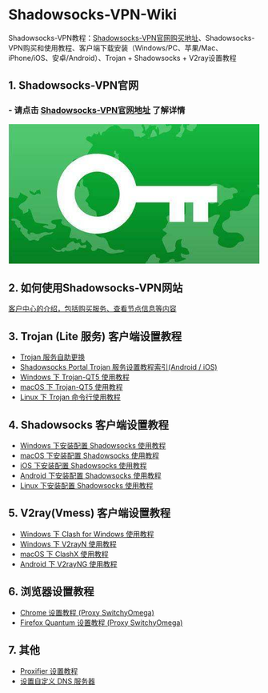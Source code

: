 # Shadowsocks-VPN-Wiki
Shadowsocks-VPN教程：[Shadowsocks-VPN官网购买地址](https://portal.shadowsocks.nl/aff.php?aff=33882)、Shadowsocks-VPN购买和使用教程、客户端下载安装（Windows/PC、苹果/Mac、iPhone/iOS、安卓/Android）、Trojan + Shadowsocks + V2ray设置教程

## 1. Shadowsocks-VPN官网

### - 请点击 [Shadowsocks-VPN官网地址](https://portal.shadowsocks.nl/aff.php?aff=33882) 了解详情

![](assets/images/key.jpg)

## 2. 如何使用Shadowsocks-VPN网站

[客户中心的介绍，包括购买服务、查看节点信息等内容](zh_CN/introduction-of-client-portal.md)

## 3. Trojan (Lite 服务) 客户端设置教程
- [Trojan 服务自助更换](https://portal.shadowsocks.nl/knowledgebase/152/)
- [Shadowsocks Portal Trojan 服务设置教程索引(Android / iOS)](https://portal.shadowsocks.nl/knowledgebase/151/)  
- [Windows 下 Trojan-QT5 使用教程](https://portal.shadowsocks.nl/knowledgebase/161/)  
- [macOS 下 Trojan-QT5 使用教程](https://portal.shadowsocks.nl/knowledgebase/162/)  
- [Linux 下 Trojan 命令行使用教程](https://portal.shadowsocks.nl/knowledgebase/160/)  

## 4. Shadowsocks 客户端设置教程

- [Windows 下安装配置 Shadowsocks 使用教程](zh_CN/shadowsocks/windows-setup-guide.md)  
- [macOS 下安装配置 Shadowsocks 使用教程](zh_CN/shadowsocks/macos-setup-guide.md)  
- [iOS 下安装配置 Shadowsocks 使用教程](zh_CN/shadowsocks/ios-setup-guide.md)  
- [Android 下安装配置 Shadowsocks 使用教程](zh_CN/shadowsocks/android-setup-guide.md)
- [Linux 下安装配置 Shadowsocks 使用教程](zh_CN/shadowsocks/linux-setup-guide.md)

## 5. V2ray(Vmess) 客户端设置教程

- [Windows 下 Clash for Windows 使用教程](zh_CN/v2ray/clash-for-windows-setup-guide.md)
- [Windows 下 V2rayN 使用教程](zh_CN/v2ray/v2ray-win-v2rayN.md)
- [macOS 下 ClashX 使用教程](zh_CN/v2ray/clashx-macos-setup-guide.md)
- [Android 下 V2rayNG 使用教程](zh_CN/v2ray/v2ray-android-v2rayNG.md)


## 6. 浏览器设置教程

- [Chrome 设置教程 (Proxy SwitchyOmega) ](zh_CN/browser/chrome-setup-guide.md)
- [Firefox Quantum 设置教程 (Proxy SwitchyOmega)](zh_CN/browser/firefox-setup-guide.md)

## 7. 其他
- [Proxifier 设置教程](zh_CN/proxifier-settings.md)  
- [设置自定义 DNS 服务器](zh_CN/dns-setup-guide.md)  
